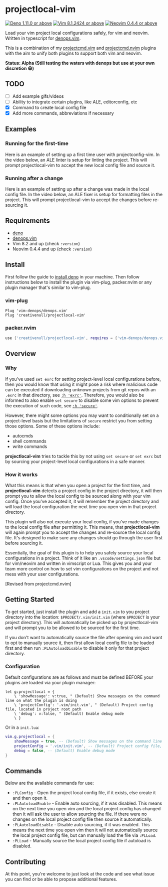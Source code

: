 # projectlocal-vim

[![Deno 1.11.0 or above](https://img.shields.io/badge/Deno-Support%201.11.0-yellowgreen.svg?logo=deno)](https://github.com/denoland/deno/tree/v1.11.0)
[![Vim 8.1.2424 or above](https://img.shields.io/badge/Vim-Support%208.1.2424-yellowgreen.svg?logo=vim)](https://github.com/vim/vim/tree/v8.1.2424)
[![Neovim 0.4.4 or above](https://img.shields.io/badge/Neovim-Support%200.4.4-yellowgreen.svg?logo=neovim&logoColor=white)](https://github.com/neovim/neovim/tree/v0.4.4)

Load your vim project local configurations safely, for vim and neovim. Written in typescript for [denops.vim][denops].

This is a combination of my [projectcmd.vim][pcmdvim] and [projectcmd.nvim][pcmdnvim] plugins with the aim to unify both
plugins to support both vim and neovim.

__Status: Alpha (Still testing the waters with denops but use at your own discretion 😃)__

## TODO

+ [ ] Add example gifs/videos
+ [ ] Ability to integrate certain plugins, like ALE, editorconfig, etc
+ [X] Command to create local config file
+ [X] Add more commands, abbreviations if necessary

## Examples
### Running for the first-time

Here is an example of setting up a first time user with projectconfig-vim. In the video below, an ALE linter is setup
for linting the project. This will prompt projectlocal-vim to accept the new local config file and source it.

### Running after a change

Here is an example of setting up after a change was made in the local config file. In the video below, an ALE fixer is
setup for formatting files in the project. This will prompt projectlocal-vim to accept the changes before re-sourcing
it.

## Requirements

+ [deno](https://deno.land)
+ [denops.vim][denops]
+ Vim 8.2 and up (check `:version`)
+ Neovim 0.4.4 and up (check `:version`)

## Install

First follow the guide to [install deno](https://deno.land) in your machine. Then follow instructions below to install
the plugin via vim-plug, packer.nvim or any plugin manager that's similar to vim-plug.

### vim-plug

```vim
Plug 'vim-denops/denops.vim'
Plug 'creativenull/projectlocal-vim'
```

### packer.nvim

```lua
use {'creativenull/projectlocal-vim', requires = {'vim-denops/denops.vim'}}
```

## Overview
### Why

If you've used `set exrc` for setting project-level local configurations before, then you would know that using it might
pose a risk where malicious code can be executed if downloading unknown projects from git repos with an `.exrc` in that
directory, see [`:h 'exrc'`][vim-exrc]. Therefore, you would also be informed to also enable `set secure` to disable
some vim options to prevent the execution of such code, see [`:h 'secure'`][vim-secure].

However, there might some options you may want to conditionally set on a project-level basis but the limitations of
`secure` restrict you from setting those options. Some of these options include:

+ autocmds
+ shell commands
+ write commands

**projectlocal-vim** tries to tackle this by not using `set secure` or `set exrc` but by sourcing your project-level
local configurations in a safe manner.

### How it works

What this means is that when you open a project for the first time, and **projectlocal-vim** detects a project config
in the project directory, it will then prompt you to allow the local config to be sourced along with your vim config.
Once you've accepted it, it will remember the project directory and will load the local configuration the next time you
open vim in that project directory.

This plugin will also not execute your local config, if you've made changes to the local config file after permitting it.
This means, that **projectlocal-vim** will again prompt you to accept the changes and re-source the local config file.
It's designed to make sure any changes should go through the user first before sourcing it.

Essentially, the goal of this plugin is to help you safely source your local configurations in a project.
Think of it like an `.vscode/settings.json` file but for vim/neovim and written in vimscript or Lua. This gives you and
your team more control on how to set vim configurations on the project and not mess with your user configurations.

[Revised from projectcmd.nvim]

## Getting Started

To get started, just install the plugin and add a `init.vim` to you project directory into the location:
`$PROJECT/.vim/init.vim` (where `$PROJECT` is your project directory). This will automatically be picked up by
projectlocal-vim and will prompt you to be allowed to be sourced for the first time.

If you don't want to automatically source the file after opening vim and want to opt to manually source it, then first
allow local config file to be loaded first and then run `:PLAutoloadDisable` to disable it only for that
project directory.

### Configuration

Default configurations are as follows and must be defined BEFORE your plugins are loaded via your plugin manager:

```vim
let g:projectlocal = {
    \ 'showMessage': v:true, " (Default) Show messages on the command line on what the plugin is doing
    \ 'projectConfig': '.vim/init.vim', " (Default) Project config file, located in project root path
    \ 'debug': v:false, " (Default) Enable debug mode
    \ }
```

Or in a `init.lua`:

```lua
vim.g.projectlocal = {
    showMessage = true, -- (Default) Show messages on the command line on what the plugin is doing
    projectConfig = '.vim/init.vim', -- (Default) Project config file, located in project root path
    debug = false, -- (Default) Enable debug mode
}
```

## Commands

Below are the available commands for use:

+ `:PLConfig` - Open the project local config file, if it exists, else create it and then open it.
+ `:PLAutoloadEnable` - Enable auto sourcing, if it was disabled. This means on the next time you open vim and
    the local project config has changed then it will ask the user to allow sourcing the file. If there were no changes
    on the local project config file then source it automatically.
+ `:PLAutoloadDisable` - Disable auto sourcing, if it was enabled. This means the next time you open vim then
    it will not automatically source the local project config file, but can manually load the file via `:PLLoad`.
+ `:PLLoad` - Manually source the local project config file if autoload is disabled.

## Contributing

At this point, you're welcome to just look at the code and see what issue you can find or be able to propose additional
features.

[vim-exrc]: https://vimhelp.org/options.txt.html#'exrc'
[vim-secure]: https://vimhelp.org/options.txt.html#'secure'
[denops]: https://github.com/vim-denops/denops.vim
[pcmdvim]: https://github.com/creativenull/projectcmd.vim
[pcmdnvim]: https://github.com/creativenull/projectcmd.nvim
